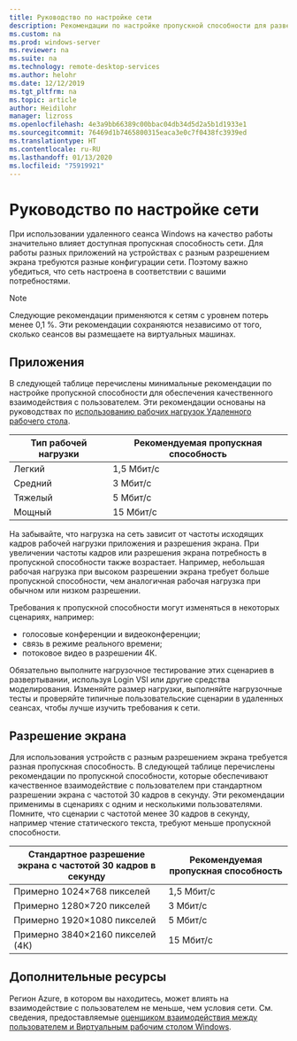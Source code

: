 ```yaml
---
title: Руководство по настройке сети
description: Рекомендации по настройке пропускной способности для развертываний удаленного рабочего стола.
ms.custom: na
ms.prod: windows-server
ms.reviewer: na
ms.suite: na
ms.technology: remote-desktop-services
ms.author: helohr
ms.date: 12/12/2019
ms.tgt_pltfrm: na
ms.topic: article
author: Heidilohr
manager: lizross
ms.openlocfilehash: 4e3a9bb66389c00bbac04db34d5d2a5b1d1933e1
ms.sourcegitcommit: 76469d1b7465800315eaca3e0c7f0438fc3939ed
ms.translationtype: HT
ms.contentlocale: ru-RU
ms.lasthandoff: 01/13/2020
ms.locfileid: "75919921"
---
```

# <a name="network-guidance"></a>Руководство по настройке сети

При использовании удаленного сеанса Windows на качество работы значительно влияет доступная пропускная способность сети. Для работы разных приложений на устройствах с разным разрешением экрана требуются разные конфигурации сети. Поэтому важно убедиться, что сеть настроена в соответствии с вашими потребностями.

>[!NOTE]
>Следующие рекомендации применяются к сетям с уровнем потерь менее 0,1 %. Эти рекомендации сохраняются независимо от того, сколько сеансов вы размещаете на виртуальных машинах.

## <a name="applications"></a>Приложения

В следующей таблице перечислены минимальные рекомендации по настройке пропускной способности для обеспечения качественного взаимодействия с пользователем. Эти рекомендации основаны на руководствах по [использованию рабочих нагрузок Удаленного рабочего стола](remote-desktop-workloads.md).

| Тип рабочей нагрузки   | Рекомендуемая пропускная способность |
|-----------------|-----------------------|
| Легкий           | 1,5 Мбит/с              |
| Средний          | 3 Мбит/с                |
| Тяжелый           | 5 Мбит/с                |
| Мощный           | 15 Мбит/с               |

На забывайте, что нагрузка на сеть зависит от частоты исходящих кадров рабочей нагрузки приложения и разрешения экрана. При увеличении частоты кадров или разрешения экрана потребность в пропускной способности также возрастает. Например, небольшая рабочая нагрузка при высоком разрешении экрана требует больше пропускной способности, чем аналогичная рабочая нагрузка при обычном или низком разрешении.

Требования к пропускной способности могут изменяться в некоторых сценариях, например:

- голосовые конференции и видеоконференции;
- связь в режиме реального времени;
- потоковое видео в разрешении 4К.

Обязательно выполните нагрузочное тестирование этих сценариев в развертывании, используя Login VSI или другие средства моделирования. Изменяйте размер нагрузки, выполняйте нагрузочные тесты и проверяйте типичные пользовательские сценарии в удаленных сеансах, чтобы лучше изучить требования к сети.

## <a name="display-resolutions"></a>Разрешение экрана

Для использования устройств с разным разрешением экрана требуется разная пропускная способность. В следующей таблице перечислены рекомендации по пропускной способности, которые обеспечивают качественное взаимодействие с пользователем при стандартном разрешении экрана с частотой 30 кадров в секунду. Эти рекомендации применимы в сценариях с одним и несколькими пользователями. Помните, что сценарии с частотой менее 30 кадров в секунду, например чтение статического текста, требуют меньше пропускной способности.

| Стандартное разрешение экрана с частотой 30 кадров в секунду    | Рекомендуемая пропускная способность |
|------------------------------------------|-----------------------|
| Примерно 1024×768 пикселей                      | 1,5 Мбит/с              |
| Примерно 1280×720 пикселей                      | 3 Мбит/с                |
| Примерно 1920×1080 пикселей                     | 5 Мбит/с                |
| Примерно 3840×2160 пикселей (4К)                | 15 Мбит/с               |

## <a name="additional-resources"></a>Дополнительные ресурсы

Регион Azure, в котором вы находитесь, может влиять на взаимодействие с пользователем не меньше, чем условия сети. См. сведения, предоставляемые [оценщиком взаимодействия между пользователем и Виртуальным рабочим столом Windows](https://azure.microsoft.com/services/virtual-desktop/assessment/).
